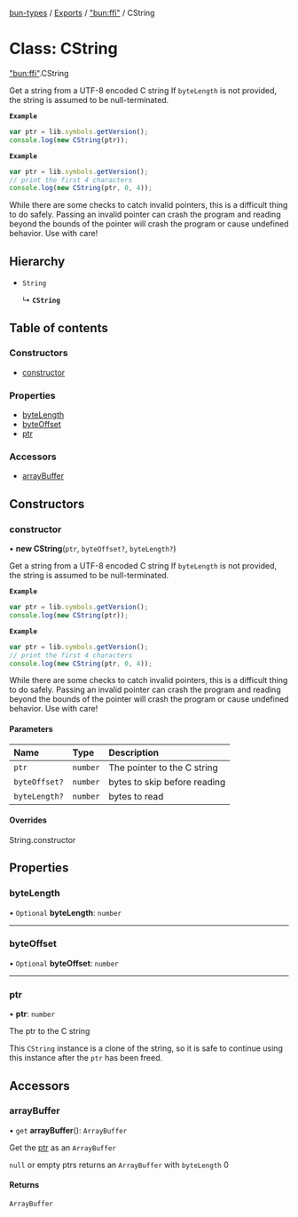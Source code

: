[bun-types](https://oven-sh.github.io/bun-types/README.md) / [Exports](https://oven-sh.github.io/bun-types/modules.md) / ["bun:ffi"](https://oven-sh.github.io/bun-types/modules/bun_ffi_.md) / CString

# Class: CString

["bun:ffi"](https://oven-sh.github.io/bun-types/modules/bun_ffi_.md).CString

Get a string from a UTF-8 encoded C string
If `byteLength` is not provided, the string is assumed to be null-terminated.

**`Example`**

```js
var ptr = lib.symbols.getVersion();
console.log(new CString(ptr));
```

**`Example`**

```js
var ptr = lib.symbols.getVersion();
// print the first 4 characters
console.log(new CString(ptr, 0, 4));
```

While there are some checks to catch invalid pointers, this is a difficult
thing to do safely. Passing an invalid pointer can crash the program and
reading beyond the bounds of the pointer will crash the program or cause
undefined behavior. Use with care!

## Hierarchy

- `String`

  ↳ **`CString`**

## Table of contents

### Constructors

- [constructor](https://oven-sh.github.io/bun-types/classes/bun_ffi_.CString.md#constructor)

### Properties

- [byteLength](https://oven-sh.github.io/bun-types/classes/bun_ffi_.CString.md#bytelength)
- [byteOffset](https://oven-sh.github.io/bun-types/classes/bun_ffi_.CString.md#byteoffset)
- [ptr](https://oven-sh.github.io/bun-types/classes/bun_ffi_.CString.md#ptr)

### Accessors

- [arrayBuffer](https://oven-sh.github.io/bun-types/classes/bun_ffi_.CString.md#arraybuffer)

## Constructors

### constructor

• **new CString**(`ptr`, `byteOffset?`, `byteLength?`)

Get a string from a UTF-8 encoded C string
If `byteLength` is not provided, the string is assumed to be null-terminated.

**`Example`**

```js
var ptr = lib.symbols.getVersion();
console.log(new CString(ptr));
```

**`Example`**

```js
var ptr = lib.symbols.getVersion();
// print the first 4 characters
console.log(new CString(ptr, 0, 4));
```

While there are some checks to catch invalid pointers, this is a difficult
thing to do safely. Passing an invalid pointer can crash the program and
reading beyond the bounds of the pointer will crash the program or cause
undefined behavior. Use with care!

#### Parameters

| Name | Type | Description |
| :------ | :------ | :------ |
| `ptr` | `number` | The pointer to the C string |
| `byteOffset?` | `number` | bytes to skip before reading |
| `byteLength?` | `number` | bytes to read |

#### Overrides

String.constructor

## Properties

### byteLength

• `Optional` **byteLength**: `number`

___

### byteOffset

• `Optional` **byteOffset**: `number`

___

### ptr

• **ptr**: `number`

The ptr to the C string

This `CString` instance is a clone of the string, so it
is safe to continue using this instance after the `ptr` has been
freed.

## Accessors

### arrayBuffer

• `get` **arrayBuffer**(): `ArrayBuffer`

Get the [ptr](https://oven-sh.github.io/bun-types/modules/bun_ffi_.md#ptr) as an `ArrayBuffer`

`null` or empty ptrs returns an `ArrayBuffer` with `byteLength` 0

#### Returns

`ArrayBuffer`
